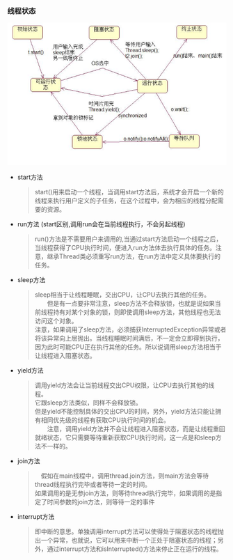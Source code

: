 ### 线程状态
![线程状态转换](../../../resources/images/1.jpg)
* start方法
    > start()用来启动一个线程，当调用start方法后，系统才会开启一个新的线程来执行用户定义的子任务，在这个过程中，会为相应的线程分配需要的资源。

* run方法 (start区别,调用run会在当前线程执行，不会另起线程)
    > run()方法是不需要用户来调用的,当通过start方法启动一个线程之后，当线程获得了CPU执行时间，便进入run方法体去执行具体的任务。注意，继承Thread类必须重写run方法，在run方法中定义具体要执行的任务。

* sleep方法
  >  sleep相当于让线程睡眠，交出CPU，让CPU去执行其他的任务。  
　　但是有一点要非常注意，sleep方法不会释放锁，也就是说如果当前线程持有对某个对象的锁，则即使调用sleep方法，其他线程也无法访问这个对象。  
    注意，如果调用了sleep方法，必须捕获InterruptedException异常或者将该异常向上层抛出。当线程睡眠时间满后，不一定会立即得到执行，因为此时可能CPU正在执行其他的任务。所以说调用sleep方法相当于让线程进入阻塞状态。

* yield方法
  > 调用yield方法会让当前线程交出CPU权限，让CPU去执行其他的线程。  
  它跟sleep方法类似，同样不会释放锁。  
  但是yield不能控制具体的交出CPU的时间，另外，yield方法只能让拥有相同优先级的线程有获取CPU执行时间的机会。  
　　注意，调用yield方法并不会让线程进入阻塞状态，而是让线程重回就绪状态，它只需要等待重新获取CPU执行时间，这一点是和sleep方法不一样的。

* join方法
  > 　假如在main线程中，调用thread.join方法，则main方法会等待thread线程执行完毕或者等待一定的时间。  
  如果调用的是无参join方法，则等待thread执行完毕，如果调用的是指定了时间参数的join方法，则等待一定的事件
* interrupt方法
   > 即中断的意思。单独调用interrupt方法可以使得处于阻塞状态的线程抛出一个异常，也就说，它可以用来中断一个正处于阻塞状态的线程；另外，通过interrupt方法和isInterrupted()方法来停止正在运行的线程。